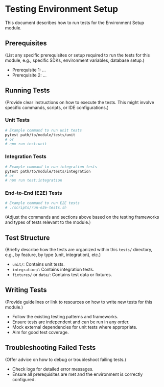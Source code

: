 # Testing Environment Setup

This document describes how to run tests for the Environment Setup module.

## Prerequisites

(List any specific prerequisites or setup required to run the tests for this module, e.g., specific SDKs, environment variables, database setup.)

- Prerequisite 1: ...
- Prerequisite 2: ...

## Running Tests

(Provide clear instructions on how to execute the tests. This might involve specific commands, scripts, or IDE configurations.)

### Unit Tests

```bash
# Example command to run unit tests
pytest path/to/module/tests/unit
# or
# npm run test:unit
```

### Integration Tests

```bash
# Example command to run integration tests
pytest path/to/module/tests/integration
# or
# npm run test:integration
```

### End-to-End (E2E) Tests

```bash
# Example command to run E2E tests
# ./scripts/run-e2e-tests.sh
```

(Adjust the commands and sections above based on the testing frameworks and types of tests relevant to the module.)

## Test Structure

(Briefly describe how the tests are organized within this `tests/` directory, e.g., by feature, by type (unit, integration), etc.)

- `unit/`: Contains unit tests.
- `integration/`: Contains integration tests.
- `fixtures/` or `data/`: Contains test data or fixtures.

## Writing Tests

(Provide guidelines or link to resources on how to write new tests for this module.)

- Follow the existing testing patterns and frameworks.
- Ensure tests are independent and can be run in any order.
- Mock external dependencies for unit tests where appropriate.
- Aim for good test coverage.

## Troubleshooting Failed Tests

(Offer advice on how to debug or troubleshoot failing tests.)

- Check logs for detailed error messages.
- Ensure all prerequisites are met and the environment is correctly configured. 